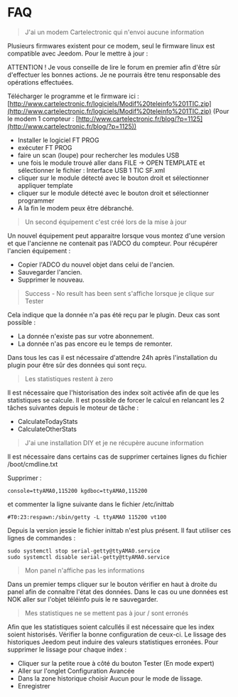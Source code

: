 FAQ
===

>J'ai un modem Cartelectronic qui n'envoi aucune information

Plusieurs firmwares existent pour ce modem, seul le firmware linux est compatible avec Jeedom.
Pour le mettre à jour :

ATTENTION ! Je vous conseille de lire le forum en premier afin d'être sûr d'effectuer les bonnes actions. Je ne pourrais être tenu responsable des opérations effectuées.

Télécharger le programme et le firmware ici : [http://www.cartelectronic.fr/logiciels/Modif%20teleinfo%201TIC.zip](http://www.cartelectronic.fr/logiciels/Modif%20teleinfo%201TIC.zip)
(Pour le modem 1 compteur : [http://www.cartelectronic.fr/blog/?p=1125](http://www.cartelectronic.fr/blog/?p=1125))

- Installer le logiciel FT PROG
- exécuter FT PROG
- faire un scan (loupe) pour rechercher les modules USB
- une fois le module trouvé aller dans FILE -> OPEN TEMPLATE et sélectionner le fichier : Interface USB 1 TIC SF.xml
- cliquer sur le module détecté avec le bouton droit et sélectionner appliquer template
- cliquer sur le module détecté avec le bouton droit et sélectionner programmer
- A la fin le modem peux être débranché.

>Un second équipement c'est créé lors de la mise à jour

Un nouvel équipement peut apparaitre lorsque vous montez d'une version et que l'ancienne ne contenait pas l'ADCO du compteur.
Pour récupérer l'ancien équipement :
- Copier l'ADCO du nouvel objet dans celui de l'ancien.
- Sauvegarder l'ancien.
- Supprimer le nouveau.

>Success - No result has been sent s'affiche lorsque je clique sur Tester

Cela indique que la donnée n'a pas été reçu par le plugin.
Deux cas sont possible :
- La donnée n'existe pas sur votre abonnement.
- La donnée n'as pas encore eu le temps de remonter.

Dans tous les cas il est nécessaire d'attendre 24h après l'installation du plugin pour être sûr des données qui sont reçu.

>Les statistiques restent à zero

Il est nécessaire que l'historisation des index soit activée afin de que les statistiques se calcule.
Il est possible de forcer le calcul en relancant les 2 tâches suivantes depuis le moteur de tâche :
- CalculateTodayStats
- CalculateOtherStats

>J'ai une installation DIY et je ne récupère aucune information

Il est nécessaire dans certains cas de supprimer certaines lignes du fichier /boot/cmdline.txt

Supprimer :

    console=ttyAMA0,115200 kgdboc=ttyAMA0,115200

et commenter la ligne suivante dans le fichier  /etc/inittab

    #T0:23:respawn:/sbin/getty -L ttyAMA0 115200 vt100

Depuis la version jessie le fichier inittab n'est plus présent. Il faut utiliser ces lignes de commandes :

    sudo systemctl stop serial-getty@ttyAMA0.service
    sudo systemctl disable serial-getty@ttyAMA0.service

>Mon panel n'affiche pas les informations

Dans un premier temps cliquer sur le bouton vérifier en haut à droite du panel afin de connaître l'état des données.
Dans le cas ou une données est NOK aller sur l'objet téléinfo puis le re sauvegarder.

>Mes statistiques ne se mettent pas à jour / sont erronés

Afin que les statistiques soient calcullés il est nécessaire que les index soient historisés. Vérifier la bonne configuration de ceux-ci.
Le lissage des historiques Jeedom peut induire des valeurs statistiques erronées. Pour supprimer le lissage pour chaque index :

- Cliquer sur la petite roue à côté du bouton Tester (En mode expert)
- Aller sur l'onglet Configuration Avancée
- Dans la zone historique choisir Aucun pour le mode de lissage.
- Enregistrer
